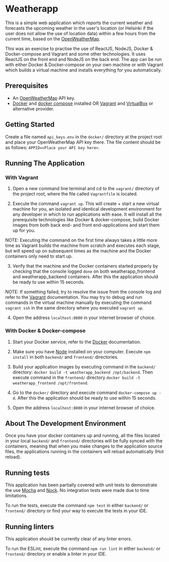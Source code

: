# Weatherapp

This is a simple web application which reports the current weather and forecasts the upcoming weather in the user's location (or Helsinki if the user does not allow the use of location data) within a few hours from the current time, based on the [OpenWeatherMap](https://openweathermap.org/).

This was an exercise to practise the use of ReactJS, NodeJS, Docker & Docker-compose and Vagrant and some other technologies. It uses ReactJS on the front end and NodeJS on the back end. The app can be run with either Docker & Docker-compose on your own machine or with Vagrant which builds a virtual machine and installs everything for you automatically.

## Prerequisites

* An [OpenWeatherMap](http://openweathermap.org/) API key.
* [Docker](https://www.docker.com/) and [docker compose](https://docs.docker.com/compose/) installed
 OR [Vagrant](https://www.vagrantup.com/) and [VirtualBox](https://www.virtualbox.org/) or alternative provider.

## Getting Started

Create a file named `api_keys.env` in the `docker/` directory at the project root and place your OpenWeatherMap API key there. The file content should be as follows: `APPID=<Place your API key here>`.

## Running The Application

### With Vagrant

1. Open a new command line terminal and cd to the `vagrant/` directory of the project root, where the file called `Vagrantfile` is located.

2. Execute the command `vagrant up`. This will create + start a new virtual machine for you, an isolated and identical development environment for any developer in which to run applications with ease. It will install all the prerequisite technologies like Docker & docker-compose, build Docker images from both back end- and front end-applications and start them up for you.

NOTE: Executing the command on the first time always takes a little more time as Vagrant builds the machine from scratch and executes each stage, but will speed up on subsequent times as the machine and the Docker containers only need to start up.

3. Verify that the machine and the Docker containers started properly by checking that the console logged `done` on both weatherapp_frontend and weatherapp_backend containers. After this the application should be ready to use within 15 seconds.

NOTE: If something failed, try to resolve the issue from the console log and refer to the [Vagrant](https://www.vagrantup.com/) documentation. You may try to debug and run commands in the virtual machine manually by executing the command `vagrant ssh` in the same directory where you executed `vagrant up`.

4. Open the address `localhost:8000` in your internet browser of choice.

### With Docker & Docker-compose

1. Start your Docker service, refer to the [Docker](https://www.docker.com/) documentation.

2. Make sure you have [Node](https://nodejs.org/en/) installed on your computer. Execute `npm install` in both `backend/` and `frontend/` directories.

3. Build your application images by executing command in the `backend/` directory: `docker build -t weatherapp_backend /opt/backend`. Then execute command in the `frontend/` directory `docker build -t weatherapp_frontend /opt/frontend`.

4. Go to the `docker/` directory and execute command `docker-compose up -d`. After this the application should be ready to use within 15 seconds.

5. Open the address `localhost:8000` in your internet browser of choice.

## About The Development Environment

Once you have your docker containers up and running, all the files located in your local `backend/` and `frontend/` directories will be fully synced with the containers, meaning that when you make changes to the application source files, the applications running in the containers will reload automatically (Hot reload).

## Running tests

This application has been partially covered with unit tests to demonstrate the use [Mocha](https://mochajs.org/) and [Nock](https://github.com/nock/nock). No integration tests were made due to time limitations.

To run the tests, execute the command `npm test` in either `backend/` or `frontend/` directory or find your way to execute the tests in your IDE.

## Running linters

This application should be currently clear of any linter errors.

To run the ESLint, execute the command `npm run lint` in either `backend/` or `frontend/` directory or enable a linter in your IDE.

